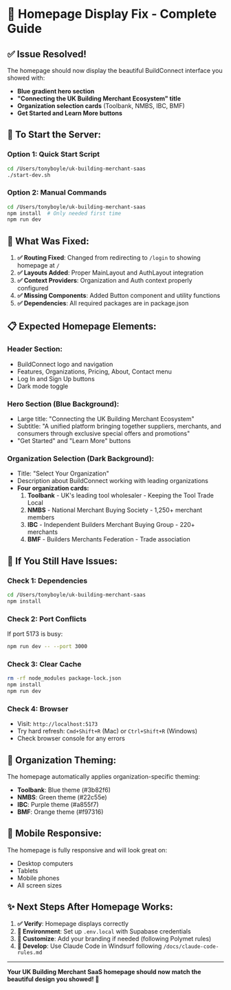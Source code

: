 # 🎯 Homepage Display Fix - Complete Guide

## ✅ **Issue Resolved!**

The homepage should now display the beautiful BuildConnect interface you showed with:
- **Blue gradient hero section**
- **"Connecting the UK Building Merchant Ecosystem" title**
- **Organization selection cards** (Toolbank, NMBS, IBC, BMF)
- **Get Started and Learn More buttons**

## 🚀 **To Start the Server:**

### Option 1: Quick Start Script
```bash
cd /Users/tonyboyle/uk-building-merchant-saas
./start-dev.sh
```

### Option 2: Manual Commands
```bash
cd /Users/tonyboyle/uk-building-merchant-saas
npm install  # Only needed first time
npm run dev
```

## 🔧 **What Was Fixed:**

1. **✅ Routing Fixed**: Changed from redirecting to `/login` to showing homepage at `/`
2. **✅ Layouts Added**: Proper MainLayout and AuthLayout integration
3. **✅ Context Providers**: Organization and Auth context properly configured
4. **✅ Missing Components**: Added Button component and utility functions
5. **✅ Dependencies**: All required packages are in package.json

## 📋 **Expected Homepage Elements:**

### **Header Section:**
- BuildConnect logo and navigation
- Features, Organizations, Pricing, About, Contact menu
- Log In and Sign Up buttons
- Dark mode toggle

### **Hero Section (Blue Background):**
- Large title: "Connecting the UK Building Merchant Ecosystem"
- Subtitle: "A unified platform bringing together suppliers, merchants, and consumers through exclusive special offers and promotions"
- "Get Started" and "Learn More" buttons

### **Organization Selection (Dark Background):**
- Title: "Select Your Organization"
- Description about BuildConnect working with leading organizations
- **Four organization cards:**
  1. **Toolbank** - UK's leading tool wholesaler - Keeping the Tool Trade Local
  2. **NMBS** - National Merchant Buying Society - 1,250+ merchant members
  3. **IBC** - Independent Builders Merchant Buying Group - 220+ merchants
  4. **BMF** - Builders Merchants Federation - Trade association

## 🚨 **If You Still Have Issues:**

### **Check 1: Dependencies**
```bash
cd /Users/tonyboyle/uk-building-merchant-saas
npm install
```

### **Check 2: Port Conflicts**
If port 5173 is busy:
```bash
npm run dev -- --port 3000
```

### **Check 3: Clear Cache**
```bash
rm -rf node_modules package-lock.json
npm install
npm run dev
```

### **Check 4: Browser**
- Visit: `http://localhost:5173`
- Try hard refresh: `Cmd+Shift+R` (Mac) or `Ctrl+Shift+R` (Windows)
- Check browser console for any errors

## 🎯 **Organization Theming:**

The homepage automatically applies organization-specific theming:
- **Toolbank**: Blue theme (#3b82f6)
- **NMBS**: Green theme (#22c55e)
- **IBC**: Purple theme (#a855f7)
- **BMF**: Orange theme (#f97316)

## 📱 **Mobile Responsive:**

The homepage is fully responsive and will look great on:
- Desktop computers
- Tablets
- Mobile phones
- All screen sizes

## ✨ **Next Steps After Homepage Works:**

1. **✅ Verify**: Homepage displays correctly
2. **🔧 Environment**: Set up `.env.local` with Supabase credentials
3. **🎨 Customize**: Add your branding if needed (following Polymet rules)
4. **🚀 Develop**: Use Claude Code in Windsurf following `/docs/claude-code-rules.md`

---

**Your UK Building Merchant SaaS homepage should now match the beautiful design you showed! 🎉**
